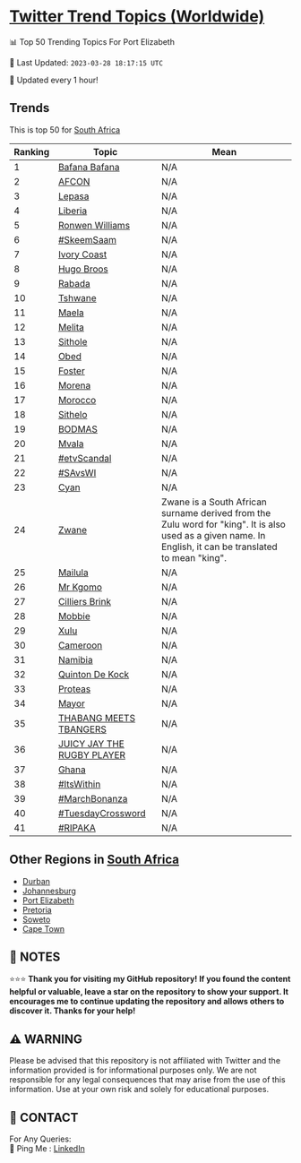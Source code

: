[Twitter Trend Topics (Worldwide)](https://github.com/ErcinDedeoglu/Twitter-Trend-Topics)
==========


📊 Top 50 Trending Topics For Port Elizabeth

📆 Last Updated: `2023-03-28 18:17:15 UTC`

🔧 Updated every 1 hour!


## Trends

This is top 50 for [South Africa](</South Africa>)

| Ranking | Topic | Mean |
| ------- | ------------ | ------------ |
| 1 | [Bafana Bafana](http://twitter.com/search?q=Bafana+Bafana) | N/A |
| 2 | [AFCON](http://twitter.com/search?q=AFCON) | N/A |
| 3 | [Lepasa](http://twitter.com/search?q=Lepasa) | N/A |
| 4 | [Liberia](http://twitter.com/search?q=Liberia) | N/A |
| 5 | [Ronwen Williams](http://twitter.com/search?q=Ronwen+Williams) | N/A |
| 6 | [#SkeemSaam](http://twitter.com/search?q=%23SkeemSaam) | N/A |
| 7 | [Ivory Coast](http://twitter.com/search?q=Ivory+Coast) | N/A |
| 8 | [Hugo Broos](http://twitter.com/search?q=Hugo+Broos) | N/A |
| 9 | [Rabada](http://twitter.com/search?q=Rabada) | N/A |
| 10 | [Tshwane](http://twitter.com/search?q=Tshwane) | N/A |
| 11 | [Maela](http://twitter.com/search?q=Maela) | N/A |
| 12 | [Melita](http://twitter.com/search?q=Melita) | N/A |
| 13 | [Sithole](http://twitter.com/search?q=Sithole) | N/A |
| 14 | [Obed](http://twitter.com/search?q=Obed) | N/A |
| 15 | [Foster](http://twitter.com/search?q=Foster) | N/A |
| 16 | [Morena](http://twitter.com/search?q=Morena) | N/A |
| 17 | [Morocco](http://twitter.com/search?q=Morocco) | N/A |
| 18 | [Sithelo](http://twitter.com/search?q=Sithelo) | N/A |
| 19 | [BODMAS](http://twitter.com/search?q=BODMAS) | N/A |
| 20 | [Mvala](http://twitter.com/search?q=Mvala) | N/A |
| 21 | [#etvScandal](http://twitter.com/search?q=%23etvScandal) | N/A |
| 22 | [#SAvsWI](http://twitter.com/search?q=%23SAvsWI) | N/A |
| 23 | [Cyan](http://twitter.com/search?q=Cyan) | N/A |
| 24 | [Zwane](http://twitter.com/search?q=Zwane) | Zwane is a South African surname derived from the Zulu word for "king". It is also used as a given name. In English, it can be translated to mean "king". |
| 25 | [Mailula](http://twitter.com/search?q=Mailula) | N/A |
| 26 | [Mr Kgomo](http://twitter.com/search?q=Mr+Kgomo) | N/A |
| 27 | [Cilliers Brink](http://twitter.com/search?q=Cilliers+Brink) | N/A |
| 28 | [Mobbie](http://twitter.com/search?q=Mobbie) | N/A |
| 29 | [Xulu](http://twitter.com/search?q=Xulu) | N/A |
| 30 | [Cameroon](http://twitter.com/search?q=Cameroon) | N/A |
| 31 | [Namibia](http://twitter.com/search?q=Namibia) | N/A |
| 32 | [Quinton De Kock](http://twitter.com/search?q=Quinton+De+Kock) | N/A |
| 33 | [Proteas](http://twitter.com/search?q=Proteas) | N/A |
| 34 | [Mayor](http://twitter.com/search?q=Mayor) | N/A |
| 35 | [THABANG MEETS TBANGERS](http://twitter.com/search?q=THABANG+MEETS+TBANGERS) | N/A |
| 36 | [JUICY JAY THE RUGBY PLAYER](http://twitter.com/search?q=JUICY+JAY+THE+RUGBY+PLAYER) | N/A |
| 37 | [Ghana](http://twitter.com/search?q=Ghana) | N/A |
| 38 | [#ItsWithin](http://twitter.com/search?q=%23ItsWithin) | N/A |
| 39 | [#MarchBonanza](http://twitter.com/search?q=%23MarchBonanza) | N/A |
| 40 | [#TuesdayCrossword](http://twitter.com/search?q=%23TuesdayCrossword) | N/A |
| 41 | [#RIPAKA](http://twitter.com/search?q=%23RIPAKA) | N/A |



## Other Regions in [South Africa](</South Africa>)

* [Durban](</South Africa/Durban.md>)
* [Johannesburg](</South Africa/Johannesburg.md>)
* [Port Elizabeth](</South Africa/Port Elizabeth.md>)
* [Pretoria](</South Africa/Pretoria.md>)
* [Soweto](</South Africa/Soweto.md>)
* [Cape Town](</South Africa/Cape Town.md>)



## 📝 NOTES

⭐⭐⭐ **Thank you for visiting my GitHub repository! If you found the content helpful or valuable, leave a star on the repository to show your support. It encourages me to continue updating the repository and allows others to discover it. Thanks for your help!**


## ⚠️ WARNING

Please be advised that this repository is not affiliated with Twitter and the information provided is for informational purposes only. We are not responsible for any legal consequences that may arise from the use of this information. Use at your own risk and solely for educational purposes.


## 📨 CONTACT

 For Any Queries:  
            🏓 Ping Me : [LinkedIn](https://www.linkedin.com/in/ercindedeoglu/)
